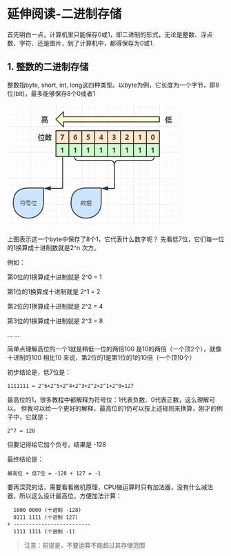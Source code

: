 # 延伸阅读-二进制存储

首先明白一点，计算机里只能保存0或1，即二进制的形式，无论是整数、浮点数、字符、还是图片，到了计算机中，都得保存为0或1.

## 1. 整数的二进制存储

整数指byte, short, int, long这四种类型。以byte为例，它长度为一个字节，即8位(bit)，最多能够保存8个0或者1

![](/chapter_last/1.png)

上图表示这一个byte中保存了8个1，它代表什么数字呢？
先看低7位，它们每一位的1换算成十进制数就是2^n 次方。

例如：

第0位的1换算成十进制就是 2^0 = 1

第1位的1换算成十进制就是 2^1 = 2

第2位的1换算成十进制就是 2^2 = 4

第3位的1换算成十进制就是 2^3 = 8

... ...

简单点理解高位的一个1就是稍低一位的两倍100 是10的两倍（一个顶2个），就像十进制的100 相比10 来说，第2位的1是第1位的1的10倍（一个顶10个）

初步结论是，低7位是：

```
1111111 = 2^6+2^5+2^4+2^3+2^2+2^1+2^0=127
```


最高位的1，很多教程中都解释为符号位：1代表负数、0代表正数，这么理解可以。
但我可以给一个更好的解释，最高位的1仍可以按上述规则来换算，刚才的例子中，它就是：


```
2^7 = 128 
```

但要记得给它加个负号，结果是 -128

最终结论是：

```
最高位 + 低7位 = -128 + 127 = -1
```

要再深究的话，需要看看微机原理，CPU做运算时只有加法器，没有什么减法器，所以这么设计最高位，方便加法计算：
```
  1000 0000 (十进制 -128)
  0111 1111 (十进制 127)
+ -------------------------
  1111 1111 (十进制 -1)
```
> 注意：前提是，不要运算不能超过其存储范围
